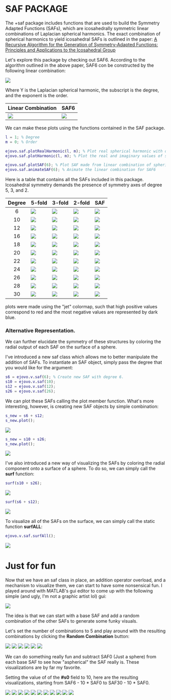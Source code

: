 # SAF PACKAGE

The +saf package includes functions that are used to build the Symmetry Adapted Functions (SAFs), which are icosahedrally symmetric linear combinations of Laplacian spherical harmonics. The exact combination of spherical harmonics to yield icosahedral SAFs is outlined in the paper: [A Recursive Algorithm for the Generation of Symmetry-Adapted Functions: Principles and Applications to the Icosahedral Group](http://scripts.iucr.org/cgi-bin/paper?S0108767395012578)

Let's explore this package by checking out SAF6. According to the algorithm outlined in the above paper, SAF6 con be constructed by the following linear combination:

![](../media/saf6_formula.png)

Where Y is the Laplacian spherical harmonic, the subscript is the degree, and the exponent is the order. 

| Linear Combination |  SAF6 |
| --- | --- |
|![](../media/spherical_combination.png)  | ![](../media/saf6_animation.gif) |

We can make these plots using the functions contained in the SAF package.

```MATLAB
l = 1; % Degree
m = 0; % Order

ejovo.saf.plotRealHarmonic(l, m); % Plot real spherical harmonic with degree = 1 and order = 0
ejovo.saf.plotHarmonic(l, m); % Plot the real and imaginary values of spherical harmonic with degree = 1 and order = 0

ejovo.saf.plotSAF(6); % Plot SAF made from linear combination of spherical harmonics of degree 6
ejovo.saf.animateSAF(6); % Animate the linear combination for SAF6

```

Here is a table that contains all the SAFs included in this package. Icosahedral symmetry demands the presence of symmetry axes of degree 5, 3, and 2.

| Degree | 5-fold | 3-fold | 2-fold | SAF |
| :---: | --- | --- | --- | --- |
| 6 | ![](../media/safs/saf6_5.png) | ![](../media/safs/saf6_3.png) | ![](../media/safs/saf6_2.png) | ![](../media/saf6_animation.gif) |
| 10 | ![](../media/safs/saf10_5.png) | ![](../media/safs/saf10_3.png) | ![](../media/safs/saf10_2.png) | ![](../media/safs/saf10.gif) |
| 12 | ![](../media/safs/saf12_5.png) | ![](../media/safs/saf12_3.png) | ![](../media/safs/saf12_2.png) | ![](../media/safs/saf12.gif) |
| 16 | ![](../media/safs/saf16_5.png) | ![](../media/safs/saf16_3.png) | ![](../media/safs/saf16_2.png) | ![](../media/safs/saf16.gif) |
| 18 | ![](../media/safs/saf18_5.png) | ![](../media/safs/saf18_3.png) | ![](../media/safs/saf18_2.png) | ![](../media/safs/saf18.gif) |
| 20 | ![](../media/safs/saf20_5.png) | ![](../media/safs/saf20_3.png) | ![](../media/safs/saf20_2.png) | ![](../media/safs/saf20.gif) |
| 22 | ![](../media/safs/saf22_5.png) | ![](../media/safs/saf22_3.png) | ![](../media/safs/saf22_2.png) | ![](../media/safs/saf22.gif) |
| 24 | ![](../media/safs/saf24_5.png) | ![](../media/safs/saf24_3.png) | ![](../media/safs/saf24_2.png) | ![](../media/safs/saf24.gif) |
| 26 | ![](../media/safs/saf26_5.png) | ![](../media/safs/saf26_3.png) | ![](../media/safs/saf26_2.png) | ![](../media/safs/saf26.gif) |
| 28 | ![](../media/safs/saf28_5.png) | ![](../media/safs/saf28_3.png) | ![](../media/safs/saf28_2.png) | ![](../media/safs/saf28.gif) |
| 30 | ![](../media/safs/saf30_5.png) | ![](../media/safs/saf30_3.png) | ![](../media/safs/saf30_2.png) | ![](../media/safs/saf30.gif) |

plots were made using the "jet" colormap, such that high positive values correspond to red and the most negative values are represented by dark blue.

### Alternative Representation.

We can further elucidate the symmetry of these structures by coloring the radial output of each SAF on the surface of a sphere.

I've introduced a new saf class which allows me to better manipulate the addition of SAFs.
To instantiate an SAF object, simply pass the degree that you would like for the argument:

```MATLAB
s6 = ejovo.v.saf(6); % Create new SAF with degree 6.
s10 = ejovo.v.saf(10);
s12 = ejovo.v.saf(12);
s26 = ejovo.v.saf(26);
```

We can plot these SAFs calling the plot member function. What's more interesting, however, is creating new SAF objects by simple combination:

```MATLAB
s_new = s6 + s12;
s_new.plot();
```

![](../media/safs/saf6_plus_12.png)

```MATLAB
s_new = s10 + s26;
s_new.plot();
```

![](../media/safs/saf10_plus_26.png)

I've also introduced a new way of visualizing the SAFs by coloring the radial component onto a surface of a sphere. To do so, we can simply call the **surf** function:

```MATLAB
surf(s10 + s26);
```

![](../media/safs/saf10_plus_26_surf.png)

```MATLAB
surf(s6 + s12);
```

![](../media/safs/saf6_plus_12_surf.png)

To visualize all of the SAFs on the surface, we can simply call the static function **surfALL**:

```MATLAB
ejovo.v.saf.surfAll();
```

![](../media/safs/all_safs_surface.png)

# Just for fun

Now that we have an saf class in place, an addition operator overload, and a mechanism to visualize them, we can start to have some nonsensical fun. I played around with MATLAB's gui editor to come up with the following simple (and ugly, I'm not a graphic artist lol) gui:

![](../media/sample_gui.png)

The idea is that we can start with a base SAF and add a random combination of the other SAFs to generate some funky visuals.

Let's set the number of combinations to 5 and play around with the resulting combinations by clicking the **Random Combination** button:

![](../media/random1.png)
![](../media/random2.png)
![](../media/random3.png)
![](../media/random4.png)
![](../media/fun1.png)
![](../media/random5.png)

We can do something really fun and subtract SAF0 (Just a sphere) from each base SAF to see how "aspherical" the SAF really is. These visualizations are by far my favorite.

Setting the value of of the **#s0** field to 10, here are the resulting visualizations, starting from SAF6 - 10 * SAF0 to SAF30 - 10 * SAF0.

![](../media/6_minus0.png)
![](../media/10_minus0.png)
![](../media/12_minus0.png)
![](../media/16_minus0.png)
![](../media/18_minus0.png)
![](../media/20_minus0.png)
![](../media/22_minus0.png)
![](../media/24_minus0.png)
![](../media/26_minus0.png)
![](../media/28_minus0.png)
![](../media/30_minus0.png)

